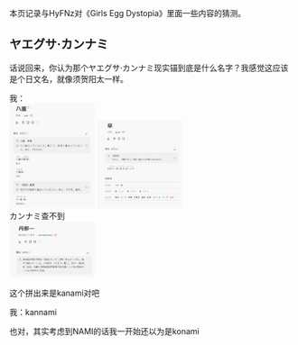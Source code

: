 本页记录与HyFNz对《Girls Egg Dystopia》里面一些内容的猜测。

## ヤエグサ·カンナミ
话说回来，你认为那个ヤエグサ·カンナミ现实锚到底是什么名字？我感觉这应该是个日文名，就像须贺阳太一样。  
  
我：  
<img src="./1.png" width="30%">
<img src="./2.png" width="30%">  
カンナミ查不到  
<img src="./3.png" width="30%">  

这个拼出来是kanami对吧  

我：kannami  

也对，其实考虑到NAMI的话我一开始还以为是konami  

